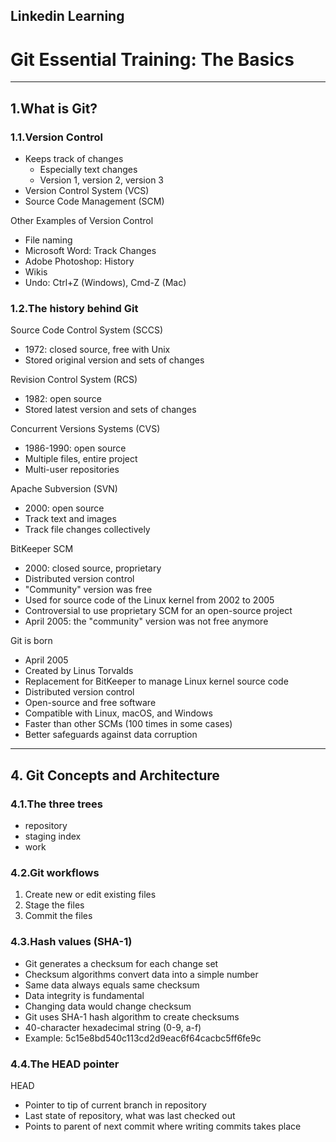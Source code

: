 ## Linkedin Learning

# Git Essential Training: The Basics

__________________________________

## 1.What is Git?

### 1.1.Version Control
- Keeps track of changes
	- Especially text changes
	- Version 1, version 2, version 3
- Version Control System (VCS)
- Source Code Management (SCM)

Other Examples of Version Control
- File naming
- Microsoft Word: Track Changes
- Adobe Photoshop: History
- Wikis
- Undo: Ctrl+Z (Windows), Cmd-Z (Mac)

### 1.2.The history behind Git

Source Code Control System (SCCS)
- 1972: closed source, free with Unix
- Stored original version and sets of changes

Revision Control System (RCS)
- 1982: open source
- Stored latest version and sets of changes

Concurrent Versions Systems (CVS)
- 1986-1990: open source
- Multiple files, entire project
- Multi-user repositories 

Apache Subversion (SVN)
- 2000: open source
- Track text and images
- Track file changes collectively

BitKeeper SCM 
- 2000: closed source, proprietary
- Distributed version control 
- "Community" version was free
- Used for source code of the Linux kernel from 2002 to 2005
- Controversial to use proprietary SCM for an open-source project
- April 2005: the "community" version was not free anymore

Git is born
- April 2005
- Created by Linus Torvalds
- Replacement for BitKeeper to manage Linux kernel source code
- Distributed version control
- Open-source and free software
- Compatible with Linux, macOS, and Windows 
- Faster than other SCMs (100 times in some cases)
- Better safeguards against data corruption

___________________________________________

## 4. Git Concepts and Architecture

### 4.1.The three trees

- repository
- staging index
- work

### 4.2.Git workflows

1. Create new or edit existing files
2. Stage the files
3. Commit the files

### 4.3.Hash values (SHA-1)

- Git generates a checksum for each change set
- Checksum algorithms convert data into a simple number
- Same data always equals same checksum
- Data integrity is fundamental 
- Changing data would change checksum
- Git uses SHA-1 hash algorithm to create checksums
- 40-character hexadecimal string (0-9, a-f)
- Example: 5c15e8bd540c113cd2d9eac6f64cacbc5ff6fe9c

### 4.4.The HEAD pointer

HEAD 
- Pointer to tip of current branch in repository
- Last state of repository, what was last checked out 
- Points to parent of next commit where writing commits takes place



 

